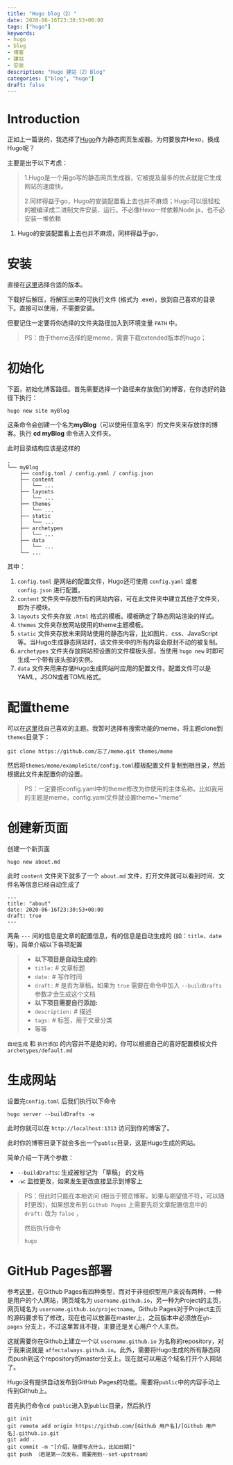 ```yaml
---
title: "Hugo blog（2）"
date: 2020-06-16T23:30:53+08:00
tags: ["hugo"]
keywords: 
- hugo
- blog
- 博客
- 建站
- 安装
description: "Hugo 建站（2）Blog"
categories: ["blog", "hugo"]
draft: false
---
```


# Introduction

正如上一篇说的，我选择了[Hugo](https://gohugo.io/)作为静态网页生成器。为何要放弃Hexo，换成Hugo呢？

主要是出于以下考虑：

> 1.Hugo是一个用go写的静态网页生成器，它被提及最多的优点就是它生成网站的速度快。
>
> 2.同样得益于go，Hugo的安装配置看上去也并不麻烦；Hugo可以很轻松的被编译成二进制文件安装、运行。不必像Hexo一样依赖Node.js，也不必安装一堆依赖

1. Hugo的安装配置看上去也并不麻烦，同样得益于go，



# 安装

直接在[这里](https://github.com/gohugoio/hugo/releases)选择合适的版本。

下载好后解压，将解压出来的可执行文件 (格式为 .exe)，放到自己喜欢的目录下。直接可以使用，不需要安装。

但要记住一定要将你选择的文件夹路径加入到环境变量 `PATH` 中。

> PS：由于theme选择的是meme，需要下载extended版本的hugo；



# 初始化

下面，初始化博客路径。首先需要选择一个路径来存放我们的博客，在你选好的路径下执行：

```
hugo new site myBlog
```

这条命令会创建一个名为**myBlog**（可以使用任意名字）的文件夹来存放你的博客。执行 **cd myBlog** 命令进入文件夹。

此时目录结构应该是这样的

```
.
└── myBlog
    ├── config.toml / config.yaml / config.json
    ├── content
    │   └── ...
    ├── layouts
    │   └── ...
    ├── themes
    │   └── ...
    ├── static
    │   └── ...
    ├── archetypes
    │   └── ...
    ├── data
    │   └── ...
    └── ...
```

其中：

1. `config.toml` 是网站的配置文件，Hugo还可使用 `config.yaml` 或者 `config.json` 进行配置。
2. `content` 文件夹中存放所有的网站内容，可在此文件夹中建立其他子文件夹，即为子模块。
3. `layouts` 文件夹存放 `.html` 格式的模板。模板确定了静态网站渲染的样式。
4. `themes` 文件夹存放网站使用的theme主题模板。
5. `static` 文件夹存放未来网站使用的静态内容，比如图片、css、JavaScript等。当Hugo生成静态网站时，该文件夹中的所有内容会原封不动的被复制。
6. `archetypes` 文件夹存放网站预设置的文件模板头部，当使用 `hugo new` 时即可生成一个带有该头部的实例。
7. `data` 文件夹用来存储Hugo生成网站时应用的配置文件。配置文件可以是YAML，JSON或者TOML格式。



# 配置theme

可以在[这里](https://themes.gohugo.io/)找自己喜欢的主题。我暂时选择有搜索功能的meme，将主题clone到`themes`目录下：

```
git clone https://github.com/忘了/meme.git themes/meme
```

然后将`themes/meme/exampleSite/config.toml`模板配置文件复制到根目录，然后根据此文件来配置你的设置。

> PS：一定要把config.yaml中的theme修改为你使用的主体名称。比如我用的主题是meme，config.yaml文件就设置theme="meme"



# 创建新页面

创建一个新页面

```
hugo new about.md
```

此时 `content` 文件夹下就多了一个 `about.md` 文件，打开文件就可以看到时间、文件名等信息已经自动生成了

```
---
title: "about"
date: 2020-06-16T23:30:53+08:00
draft: true
---
```

两条 `---` 间的信息是文章的配置信息，有的信息是自动生成的 (如：`title`、`date` 等)，简单介绍以下各项配置

> - **以下项目是自动生成的:**
> - `title:` # 文章标题
> - `date:` # 写作时间
> - `draft:` # 是否为草稿，如果为 `true` 需要在命令中加入 `--buildDrafts` 参数才会生成这个文档
> - **以下项目需要自行添加:**
> - `description:` # 描述
> - `tags:` # 标签，用于文章分类
> - 等等

`自动生成` 和 `执行添加` 的内容并不是绝对的，你可以根据自己的喜好配置模板文件 `archetypes/default.md`



# 生成网站

设置完`config.toml` 后我们执行以下命令

```
hugo server --buildDrafts -w
```

此时你就可以在 `http://localhost:1313` 访问到你的博客了。

此时你的博客目录下就会多出一个`public`目录，这是Hugo生成的网站。



简单介绍一下两个参数：

- `--buildDrafts`: 生成被标记为 「草稿」 的文档
- `-w`: 监控更改，如果发生更改直接显示到博客上 

> PS：但此时只能在本地访问 (相当于预览博客，如果与期望值不符，可以随时更改)，如果想发布到 `Github Pages` 上需要先将文章配置信息中的 `draft:` 改为 `false` ，
>
> 然后执行命令
>
> ```
> hugo
> ```
>
> 

# 

# GitHub Pages部署

参考[这里](https://help.github.com/articles/user-organization-and-project-pages/)，在Github Pages有四种类型，而对于非组织型用户来说有两种，一种是用户的个人网站，网页域名为 `username.github.io`，另一种为Project的主页，网页域名为 `username.github.io/projectname`。Github Pages对于Project主页的源码要求有了修改，现在也可以放置在master上，之前版本中必须放在`gh-pages` 分支上，不过这里暂且不提，主要还是关心用户个人主页。

这就需要你在Github上建立一个以 `username.github.io` 为名称的repository，对于我来说就是 `affectalways.github.io`。此外，需要将Hugo生成的所有静态网页push到这个repository的master分支上。现在就可以用这个域名打开个人网站了。

Hugo没有提供自动发布到GitHub Pages的功能。需要将`public`中的内容手动上传到Github上。

首先执行命令`cd public`进入到`public`目录，然后执行

```
git init
git remote add origin https://github.com/[Github 用户名]/[Github 用户名].github.io.git
git add .
git commit -m "[介绍，随便写点什么，比如日期]"
git push （若是第一次发布，需要用到--set-upstream）
```
